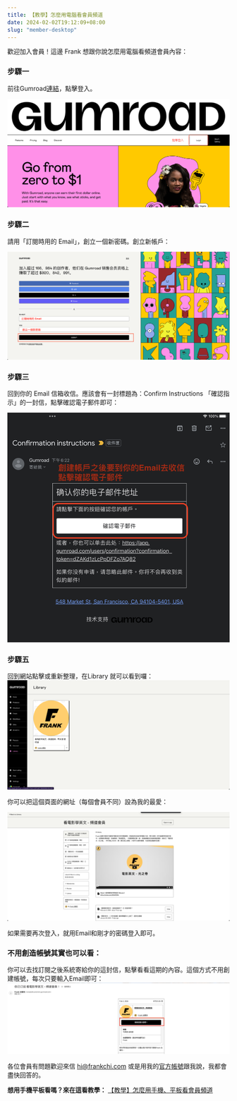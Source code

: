 ```yaml
---
title: 【教學】怎麼用電腦看會員頻道
date: 2024-02-02T19:12:09+08:00
slug: "member-desktop"
---
```


歡迎加入會員！這邊 Frank 想跟你說怎麼用電腦看頻道會員內容：

### 步驟一

前往Gumroad[連結](https://www.gumroad.com)，點擊登入。

![](member-desktop1.png)

### 步驟二

請用「訂閱時用的 Email」，創立一個新密碼。創立新帳戶：

![](member-desktop2.png)

### 步驟三

回到你的 Email 信箱收信。應該會有一封標題為：Confirm Instructions 「確認指示」的一封信，點擊確認電子郵件即可：

![](member-desktop3.png)

### 步驟五

回到網站點擊或重新整理，在Library 就可以看到囉：
![](member-desktop4.png)

你可以把這個頁面的網址（每個會員不同）設為我的最愛：

![](member-desktop5.png)

如果需要再次登入，就用Email和剛才的密碼登入即可。


### 不用創造帳號其實也可以看：

你可以去找訂閱之後系統寄給你的這封信，點擊看看這期的內容。這個方式不用創建帳號，每次只要輸入Email即可：
![](member-desktop6.png)

各位會員有問題歡迎來信 hi@frankchi.com 或是用我的[官方帳號](https://lin.ee/0vIw5Wd)跟我說，我都會盡快回答的。






**想用手機平板看嗎？來在這看教學：**
[【教學】怎麼用手機、平板看會員頻道](/member-app/)
